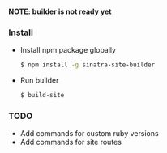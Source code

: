#### NOTE: builder is not ready yet

### Install

- Install npm package globally
  ```sh
  $ npm install -g sinatra-site-builder
  ```

- Run builder
  ```sh
  $ build-site
  ```

### TODO

- Add commands for custom ruby versions
- Add commands for site routes
